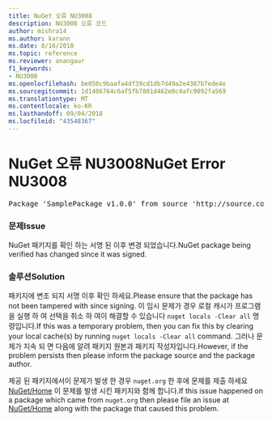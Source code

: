 ```yaml
---
title: NuGet 오류 NU3008
description: NU3008 오류 코드
author: mishra14
ms.author: karann
ms.date: 8/16/2018
ms.topic: reference
ms.reviewer: anangaur
f1_keywords:
- NU3008
ms.openlocfilehash: be050c9baafa4df39cd1db7d49a2e4387b7ede4e
ms.sourcegitcommit: 1d1406764c6af5fb7801d462e0c4afc9092fa569
ms.translationtype: MT
ms.contentlocale: ko-KR
ms.lasthandoff: 09/04/2018
ms.locfileid: "43548367"
---
```

# <a name="nuget-error-nu3008"></a><span data-ttu-id="8d0e1-103">NuGet 오류 NU3008</span><span class="sxs-lookup"><span data-stu-id="8d0e1-103">NuGet Error NU3008</span></span>

<pre>Package 'SamplePackage v1.0.0' from source 'http://source.com/index.json': The package integrity check failed.</pre>

### <a name="issue"></a><span data-ttu-id="8d0e1-104">문제</span><span class="sxs-lookup"><span data-stu-id="8d0e1-104">Issue</span></span>

<span data-ttu-id="8d0e1-105">NuGet 패키지를 확인 하는 서명 된 이후 변경 되었습니다.</span><span class="sxs-lookup"><span data-stu-id="8d0e1-105">NuGet package being verified has changed since it was signed.</span></span>


### <a name="solution"></a><span data-ttu-id="8d0e1-106">솔루션</span><span class="sxs-lookup"><span data-stu-id="8d0e1-106">Solution</span></span>

<span data-ttu-id="8d0e1-107">패키지에 변조 되지 서명 이후 확인 하세요.</span><span class="sxs-lookup"><span data-stu-id="8d0e1-107">Please ensure that the package has not been tampered with since signing.</span></span> <span data-ttu-id="8d0e1-108">이 임시 문제가 경우 로컬 캐시가 프로그램을 실행 하 여 선택을 취소 하 여이 해결할 수 있습니다 `nuget locals -Clear all` 명령입니다.</span><span class="sxs-lookup"><span data-stu-id="8d0e1-108">If this was a temporary problem, then you can fix this by clearing your local cache(s) by running `nuget locals -Clear all` command.</span></span> <span data-ttu-id="8d0e1-109">그러나 문제가 지속 되 면 다음에 알려 패키지 원본과 패키지 작성자입니다.</span><span class="sxs-lookup"><span data-stu-id="8d0e1-109">However, if the problem persists then please inform the package source and the package author.</span></span>

<span data-ttu-id="8d0e1-110">제공 된 패키지에서이 문제가 발생 한 경우 `nuget.org` 한 후에 문제를 제출 하세요 [NuGet/Home](https://github.com/NuGet/Home/issues) 이 문제를 발생 시킨 패키지와 함께 합니다.</span><span class="sxs-lookup"><span data-stu-id="8d0e1-110">If this issue happened on a package which came from `nuget.org` then please file an issue at [NuGet/Home](https://github.com/NuGet/Home/issues) along with the package that caused this problem.</span></span>


